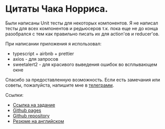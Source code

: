 # Цитаты Чака Норриса.

Были написаны Unit тесты для некоторых компонентов. Я не написал тесты для всех компонентов и редьюсеров т.к. пока еще не до конца разобрался с тем как правильно писать их для action'ов и reducer'ов.

При написании приложения я использовал:
* typescript + airbnb + prettier
* axios - для запросов
* sweetalert2 - для красивого выведения ошибок во всплывающем окне

Спасибо за предоставленную возможность. 
Если есть замечания или советы, пожалуйста, напишите мне в [телеграмм](https://telegram.me/ChupakabraBoy).

Ссылки:
* [Ссылка на задание](https://codempire-my.sharepoint.com/:w:/g/personal/dima_codempire_team/EWDB3HHzKqhHhE5PxX9iBUsBxHUe6SNd7OJU4EXmcf5GFQ?rtime=MF42e9SI2Ug)
* [Github pages](https://zlyuka14.github.io/chuck/)
* [Github repository](https://github.com/ZLyuka14/chuck)
* [Резюме на английском](https://zlyuka14.github.io/)
